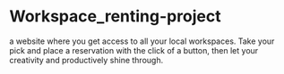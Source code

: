 # Workspace_renting-project
a website where you get access to all your local workspaces. Take your pick and place a reservation with the click of a button, then let your creativity and productively shine through. 
